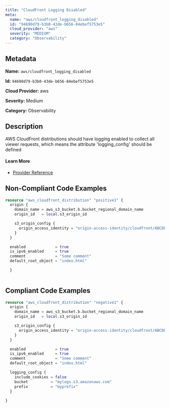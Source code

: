 ```yaml
---
title: "CloudFront Logging Disabled"
meta:
  name: "aws/cloudfront_logging_disabled"
  id: "94690d79-b3b0-43de-b656-84ebef5753e5"
  cloud_provider: "aws"
  severity: "MEDIUM"
  category: "Observability"
---
```


## Metadata
**Name:** `aws/cloudfront_logging_disabled`

**Id:** `94690d79-b3b0-43de-b656-84ebef5753e5`

**Cloud Provider:** aws

**Severity:** Medium

**Category:** Observability

## Description
AWS CloudFront distributions should have logging enabled to collect all viewer requests, which means the attribute 'logging_config' should be defined

#### Learn More

 - [Provider Reference](https://registry.terraform.io/providers/hashicorp/aws/latest/docs/resources/cloudfront_distribution)

## Non-Compliant Code Examples
```terraform
resource "aws_cloudfront_distribution" "positive1" {
  origin {
    domain_name = aws_s3_bucket.b.bucket_regional_domain_name
    origin_id   = local.s3_origin_id

    s3_origin_config {
      origin_access_identity = "origin-access-identity/cloudfront/ABCDEFG1234567"
    }
  }

  enabled             = true
  is_ipv6_enabled     = true
  comment             = "Some comment"
  default_root_object = "index.html"

  }
  
```

## Compliant Code Examples
```terraform
resource "aws_cloudfront_distribution" "negative1" {
  origin {
    domain_name = aws_s3_bucket.b.bucket_regional_domain_name
    origin_id   = local.s3_origin_id

    s3_origin_config {
      origin_access_identity = "origin-access-identity/cloudfront/ABCDEFG1234567"
    }
  }

  enabled             = true
  is_ipv6_enabled     = true
  comment             = "Some comment"
  default_root_object = "index.html"

  logging_config {
    include_cookies = false
    bucket          = "mylogs.s3.amazonaws.com"
    prefix          = "myprefix"
  }
  
}
```